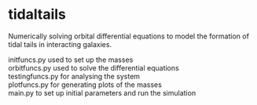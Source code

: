 # tidaltails
Numerically solving orbital differential equations to model the formation of tidal tails in interacting galaxies.

initfuncs.py used to set up the masses  
orbitfuncs.py used to solve the differential equations  
testingfuncs.py for analysing the system  
plotfuncs.py for generating plots of the masses  
main.py to set up initial parameters and run the simulation  
